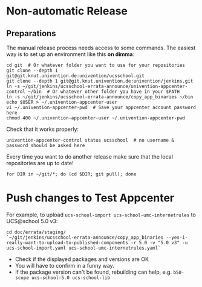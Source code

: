 # Non-automatic Release


## Preparations

The manual release process needs access to some commands. The easiest way is to set up an environment
like this **on dimma**:

```shell
cd git  # Or whatever folder you want to use for your repositories
git clone --depth 1 git@git.knut.univention.de:univention/ucsschool.git
git clone --depth 1 git@git.knut.univention.de:univention/jenkins.git
ln -s ~/git/jenkins/ucsschool-errata-announce/univention-appcenter-control ~/bin  # Or whatever other folder you have in your $PATH
ln -s ~/git/jenkins/ucsschool-errata-announce/copy_app_binaries ~/bin
echo $USER > ~/.univention-appcenter-user
vi ~/.univention-appcenter-pwd  # Save your appcenter account password here
chmod 400 ~/.univention-appcenter-user ~/.univention-appcenter-pwd
```

Check that it works properly:
```shell
univention-appcenter-control status ucsschool  # no username & password should be asked here
```

Every time you want to do another release make sure that the local repositories are up to date!
```shell
for DIR in ~/git/*; do (cd $DIR; git pull); done
```

# Push changes to Test Appcenter

For example, to upload `ucs-school-import ucs-school-umc-internetrules` to UCS@school 5.0 v3:

```
cd doc/errata/staging/
`~/git/jenkins/ucsschool-errata-announce/copy_app_binaries --yes-i-really-want-to-upload-to-published-components -r 5.0 -v "5.0 v3" -u ucs-school-import.yaml ucs-school-umc-internetrules.yaml`
```

- Check if the displayed packages and versions are OK
- You will have to confirm in a funny way.
- If the package version can't be found, rebuilding can help, e.g. `b50-scope ucs-school-5.0 ucs-school-lib`